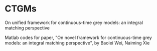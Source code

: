 # CTGMs

On unified framework for continuous-time grey models: an integral matching perspective

Matlab codes for paper, "On novel framework for continuous-time grey models: an integral matching perspective", 
by Baolei Wei, Naiming Xie
